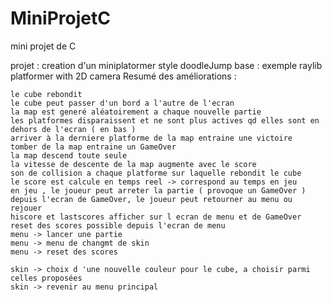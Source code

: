 # MiniProjetC
 mini projet de C

projet : creation d'un miniplatormer style doodleJump
base : exemple raylib platformer with 2D camera 
Resumé des améliorations :

	le cube rebondit 
	le cube peut passer d'un bord a l'autre de l'ecran
	la map est generé aléatoirement a chaque nouvelle partie
	les platformes disparaissent et ne sont plus actives qd elles sont en dehors de l'ecran ( en bas ) 
	arriver à la derniere platforme de la map entraine une victoire
	tomber de la map entraine un GameOver
	la map descend toute seule
	la vitesse de descente de la map augmente avec le score
	son de collision a chaque platforme sur laquelle rebondit le cube
	le score est calcule en temps reel -> correspond au temps en jeu
	en jeu , le joueur peut arreter la partie ( provoque un GameOver )
	depuis l'ecran de GameOver, le joueur peut retourner au menu ou rejouer
	hiscore et lastscores afficher sur l ecran de menu et de GameOver
	reset des scores possible depuis l'ecran de menu
	menu -> lancer une partie
	menu -> menu de changmt de skin
	menu -> reset des scores

	skin -> choix d 'une nouvelle couleur pour le cube, a choisir parmi celles proposées
	skin -> revenir au menu principal
